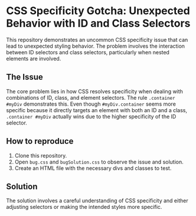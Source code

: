 # CSS Specificity Gotcha: Unexpected Behavior with ID and Class Selectors

This repository demonstrates an uncommon CSS specificity issue that can lead to unexpected styling behavior. The problem involves the interaction between ID selectors and class selectors, particularly when nested elements are involved.

## The Issue

The core problem lies in how CSS resolves specificity when dealing with combinations of ID, class, and element selectors.  The rule `.container #myDiv` demonstrates this. Even though `#myDiv.container` seems more specific because it directly targets an element with both an ID and a class, `.container #myDiv` actually wins due to the higher specificity of the ID selector.

## How to reproduce
1. Clone this repository.
2. Open `bug.css` and `bugSolution.css` to observe the issue and solution.
3. Create an HTML file with the necessary divs and classes to test.

## Solution
The solution involves a careful understanding of CSS specificity and either adjusting selectors or making the intended styles more specific.